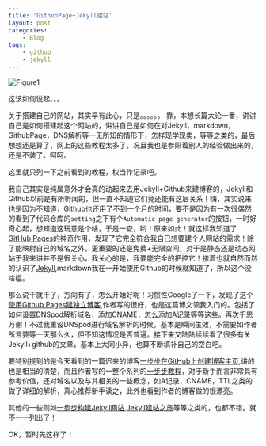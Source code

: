```yaml
---
title: 'GithubPage+Jekyll建站'
layout: post
categories:
    - Blog
tags:
    - github
    - jekyll
---
```


![Figure1](http://m3.img.srcdd.com/farm5/d/2014/0712/06/7EF2461D96BD30ABB890C3846C08DCAE_LARGE_1900_800.png)

这该如何说起。。。 

关于搭建自己的网站，其实早有此心，只是。。。。。。
靠，本想长篇大论一番，讲讲自己是如何搭建起这个网站的，讲讲自己是如何在对Jekyll，markdown，GithubPage，DNS解析等一无所知的情形下，怎样现学现卖，等等之类的，最后想想还是算了，网上的这些教程太多了，况且我也是参照着别人的经验做出来的，还是不装了。呵呵。

这里就只列一下之前看到的教程，权当作记录吧。

我自己其实是纯属意外才会真的动起来去用Jekyll+Github来建博客的，Jekyll和Github以前是有所听闻的，但一直不知道它们竟还能有这层关系！嗨，其实说来也是因为不知道，Github也还用了不到一个月的时间，要不是因为有一次很偶然的看到了代码仓库的`setting`之下有个`Automatic page generator`的按钮，一时好奇心起，想知道这玩意是个啥，于是一查，哟！原来如此！就这样我知道了[GitHub Pages](https://pages.github.com/)的神奇作用，发现了它完全符合我自己想要建个人网站的需求！除了能映射自己的域名之外，更重要的还是免费+无限空间，对于是静态还是动态网站于我来讲并不是很关心，我关心的是，我要能完全的把控它！接着也就自然而然的认识了[Jekyll](http://jekyllrb.com/),markdown我在一开始使用Github的时候就知道了，所以这个没啥槛。

那么说干就干了，方向有了，怎么开始好呢！习惯性Google了一下，发现了这个[使用Github Pages建独立博客](http://beiyuu.com/github-pages/),作者写的很好，也是这篇博文领我入门的。包括了如何设置DNSpod解析域名，添加CNAME，怎么添加A记录等等这些。再次千恩万谢！不过我重设DNSpod进行域名解析的时候，基本是瞬间生效，不需要如作者所言要等一天那么久，但不知这情况是否普遍。接下来又陆陆续续看了很多有关Jekyll+github的文章，基本上大同小异，也算不断填补自己的空白吧。

要特别提到的是今天看到的一篇迟来的博客[一步步在GitHub上创建博客主页](http://www.pchou.info/web-build/2014/07/04/build-github-blog-page-08.html),讲的也是相当的清楚，而且作者写的一整个系列的[一步步教程](http://www.pchou.info/web-build/2013/01/03/build-github-blog-page-01.html)，对于新手而言非常具有参考价值，还对域名以及与其相关的一些概念，如A记录，CNAME，TTL之类的做了详细的解析，真心推荐新手读之，此外也看到作者的博客做的很漂亮。

其他的一些则如[一步步构建Jekyll网站](http://yanping.me/cn/blog/2011/12/15/building-static-sites-with-jekyll/),[Jekyll建站之旅](http://calefy.org/2012/03/03/my-process-of-building-jekyll-blog.html)等等之类的，也都不错。就不一一列出了！

OK，暂时先这样了！


